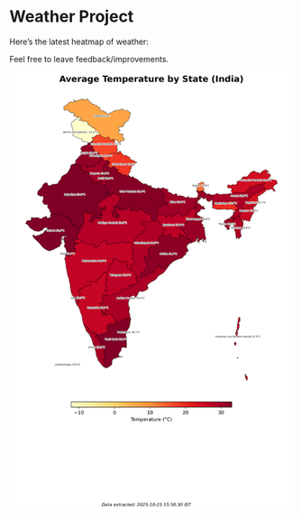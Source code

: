 # Weather Project

Here’s the latest heatmap of weather:

Feel free to leave feedback/improvements.

![India Heatmap](docs/assets/india_heatmap.png?v=FCA471)

